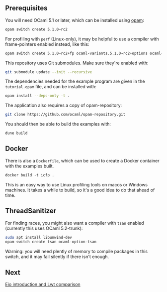 ## Prerequisites

You will need OCaml 5.1 or later, which can be installed using [opam](https://opam.ocaml.org/):

```sh
opam switch create 5.1.0~rc2
```

For profiling with `perf` (Linux-only), it may be helpful to use a compiler with frame-pointers enabled instead, like this:

```sh
opam switch create 5.1.0~rc2+fp ocaml-variants.5.1.0~rc2+options ocaml-option-fp
```

This repository uses Git submodules. Make sure they're enabled with:

```sh
git submodule update --init --recursive
```

The dependencies needed for the example program are given in the `tutorial.opam` file, and can be installed with:

```sh
opam install --deps-only -t .
```

The application also requires a copy of opam-repository:

```sh
git clone https://github.com/ocaml/opam-repository.git
```

You should then be able to build the examples with:

```sh
dune build
```

## Docker

There is also a `Dockerfile`, which can be used to create a Docker container with the examples built.

```ocaml
docker build -t icfp .
```

This is an easy way to use Linux profiling tools on macos or Windows machines.
It takes a while to build, so it's a good idea to do that ahead of time.

## ThreadSanitizer

For finding races, you might also want a compiler with `tsan` enabled (currently this uses OCaml 5.2-trunk):
```sh
sudo apt install libunwind-dev
opam switch create tsan ocaml-option-tsan
```
Warning: you will need plently of memory to compile packages in this switch, and it may fail silently if there isn't enough.

## Next

[Eio introduction and Lwt comparison](./intro.md)
